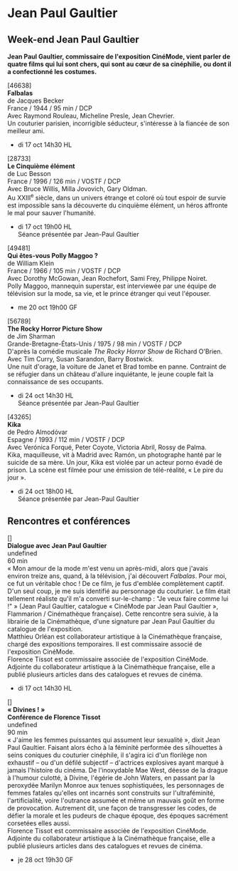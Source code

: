 # Jean Paul Gaultier

## Week-end Jean Paul Gaultier

**Jean Paul Gaultier, commissaire de l'exposition CinéMode, vient parler de quatre films qui lui sont chers, qui sont au cœur de sa cinéphilie, ou dont il a confectionné les costumes.**

[46638]  
**Falbalas**  
de Jacques Becker  
France / 1944 / 95 min / DCP  
Avec Raymond Rouleau, Micheline Presle, Jean Chevrier.  
Un couturier parisien, incorrigible séducteur, s'intéresse à la fiancée de son meilleur ami.

- di 17 oct 14h30 HL

[28733]  
**Le Cinquième élément**  
de Luc Besson  
France / 1996 / 126 min / VOSTF / DCP  
Avec Bruce Willis, Milla Jovovich, Gary Oldman.  
Au XXIII<sup>e</sup> siècle, dans un univers étrange et coloré où tout espoir de survie est impossible sans la découverte du cinquième élément, un héros affronte le mal pour sauver l'humanité.

- di 17 oct 19h00 HL  
Séance présentée par Jean-Paul Gaultier

[49481]  
**Qui êtes-vous Polly Maggoo ?**  
de William Klein  
France / 1966 / 105 min / VOSTF / DCP  
Avec Dorothy McGowan, Jean Rochefort, Sami Frey, Philippe Noiret.  
Polly Maggoo, mannequin superstar, est interviewée par une équipe de télévision sur la mode, sa vie, et le prince étranger qui veut l'épouser.

- me 20 oct 19h00 GF

[56789]  
**The Rocky Horror Picture Show**  
de Jim Sharman  
Grande-Bretagne-États-Unis / 1975 / 98 min / VOSTF / DCP  
D'après la comédie musicale _The Rocky Horror Show_ de Richard O'Brien.  
Avec Tim Curry, Susan Sarandon, Barry Bostwick.  
Une nuit d'orage, la voiture de Janet et Brad tombe en panne. Contraint de se réfugier dans un château d'allure inquiétante, le jeune couple fait la connaissance de ses occupants.

- di 24 oct 14h30 HL  
Séance présentée par Jean-Paul Gaultier

[43265]  
**Kika**  
de Pedro Almodóvar  
Espagne / 1993 / 112 min / VOSTF / DCP  
Avec Verónica Forqué, Peter Coyote, Victoria Abril, Rossy de Palma.  
Kika, maquilleuse, vit à Madrid avec Ramón, un photographe hanté par le suicide de sa mère. Un jour, Kika est violée par un acteur porno évadé de prison. La scène est filmée pour une émission de télé-réalité, « Le pire du jour ».

- di 24 oct 18h00 HL  
Séance présentée par Jean-Paul Gaultier

## Rencontres et conférences

[]  
**Dialogue avec Jean Paul Gaultier**  
undefined  
60 min  
« Mon amour de la mode m'est venu un après-midi, alors que j'avais environ treize ans, quand, à la télévision, j'ai découvert _Falbalas_. Pour moi, ce fut un véritable choc ! De ce film, je fus d'emblée complètement captif. D'un seul coup, je me suis identifié au personnage du couturier. Le film était tellement réaliste qu'il m'a converti sur-le-champ : "Je veux faire comme lui !" » (Jean Paul Gaultier, catalogue « CinéMode par Jean Paul Gaultier », Flammarion / Cinémathèque française). Cette rencontre sera suivie, à la librairie de la Cinémathèque, d'une signature par Jean Paul Gaultier du catalogue de l'exposition.  
Matthieu Orléan est collaborateur artistique à la Cinémathèque française, chargé des expositions temporaires. Il est commissaire associé de l'exposition CinéMode.  
Florence Tissot est commissaire associée de l'exposition CinéMode. Adjointe du collaborateur artistique à la Cinémathèque française, elle a publié plusieurs articles dans des catalogues et revues de cinéma.

- di 17 oct 14h30 HL

[]  
**« Divines ! »**  
**Conférence de Florence Tissot**  
undefined  
90 min  
« J'aime les femmes puissantes qui assument leur sexualité », dixit Jean Paul Gaultier. Faisant alors écho à la féminité performée des silhouettes à seins coniques du couturier cinéphile, il s'agira ici d'un florilège non exhaustif – ou d'un défilé subjectif – d'actrices explosives ayant marqué à jamais l'histoire du cinéma. De l'inoxydable Mae West, déesse de la drague à l'humour culotté, à Divine, l'égérie de John Waters, en passant par la peroxydée Marilyn Monroe aux tenues sophistiquées, les personnages de femmes fatales qu'elles ont incarnés sont construits sur l'ultraféminité, l'artificialité, voire l'outrance assumée et même un mauvais goût en forme de provocation. Autrement dit, une façon de transgresser les codes, de défier la morale et les pudeurs de chaque époque, des époques sacrément corsetées elles aussi.  
Florence Tissot est commissaire associée de l'exposition CinéMode. Adjointe du collaborateur artistique à la Cinémathèque française, elle a publié plusieurs articles dans des catalogues et revues de cinéma.

- je 28 oct 19h30 GF

